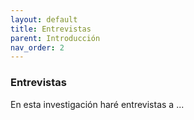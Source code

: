 ```yaml
---
layout: default
title: Entrevistas
parent: Introducción
nav_order: 2
---
```


### Entrevistas

En esta investigación haré entrevistas a ...
